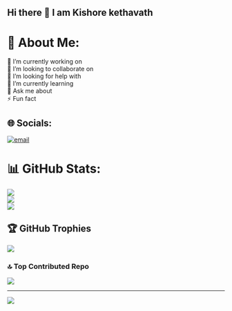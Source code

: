 ## Hi there 👋  I am Kishore kethavath


# 💫 About Me:
🔭 I’m currently working on<br>👯 I’m looking to collaborate on<br>🤝 I’m looking for help with<br>🌱 I’m currently learning<br>💬 Ask me about<br>⚡ Fun fact


## 🌐 Socials:
[![email](https://img.shields.io/badge/Email-D14836?logo=gmail&logoColor=white)](mailto:kishorekethavath10@gmail.com) 
# 📊 GitHub Stats:
![](https://github-readme-stats.vercel.app/api?username=Kishore-ux-maker&theme=transparent&hide_border=false&include_all_commits=false&count_private=false)<br/>
![](https://nirzak-streak-stats.vercel.app/?user=Kishore-ux-maker&theme=transparent&hide_border=false)<br/>
![](https://github-readme-stats.vercel.app/api/top-langs/?username=Kishore-ux-maker&theme=transparent&hide_border=false&include_all_commits=false&count_private=false&layout=compact)

## 🏆 GitHub Trophies
![](https://github-profile-trophy.vercel.app/?username=Kishore-ux-maker&theme=radical&no-frame=false&no-bg=true&margin-w=4)

### 🔝 Top Contributed Repo
![](https://github-contributor-stats.vercel.app/api?username=Kishore-ux-maker&limit=5&theme=dark&combine_all_yearly_contributions=true)

---
[![](https://visitcount.itsvg.in/api?id=Kishore-ux-maker&icon=0&color=0)](https://visitcount.itsvg.in)

<!-- Proudly created with GPRM ( https://gprm.itsvg.in ) -->
